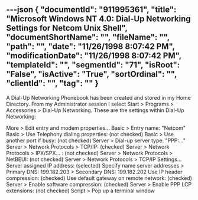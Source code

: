 ---json
{
  "documentId": "911995361",
  "title": "Microsoft Windows NT 4.0: Dial-Up Networking Settings for Netcom Unix Shell",
  "documentShortName": "",
  "fileName": "",
  "path": "",
  "date": "11/26/1998 8:07:42 PM",
  "modificationDate": "11/26/1998 8:07:42 PM",
  "templateId": "",
  "segmentId": "71",
  "isRoot": "False",
  "isActive": "True",
  "sortOrdinal": "",
  "clientId": "",
  "tag": ""
}
---

A Dial-Up Networking Phonebook has been created and stored in my Home Directory. From my Administrator session I select Start &gt; Programs &gt; Accessories &gt; Dial-Up Networking. These are the settings within Dial-Up Networking:

More &gt; Edit entry and modem properties...
    Basic &gt; Entry name: &quot;Netcom&quot;
    Basic &gt; Use Telephony dialing properties: (not checked)
    Basic &gt; Use another port if busy: (not checked)
    Server &gt; Dial-up server type: &quot;PPP:...&quot;
    Server &gt; Network Protocols &gt; TCP/IP: (checked)
    Server &gt; Network Protocols &gt; IPX/SPX... : (not checked)
    Server &gt; Network Protocols &gt; NetBEUI: (not checked)
    Server &gt; Network Protocols &gt; TCP/IP Settings...
        Server assigned IP address: (selected)
        Specify name server addresses
            &gt; Primary DNS: 199.182.203
            &gt; Secondary DNS: 199.182.202
        Use IP header compression: (checked)
        Use default gateway on remote network: (checked)
    Server &gt; Enable software compression: (checked)
    Server &gt; Enable PPP LCP extensions: (not checked)
    Script &gt; Pop up a terminal window
